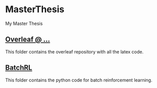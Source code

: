 # MasterThesis

My Master Thesis

## [Overleaf @ ...](https://github.com/chbauman/Master-ThesisOverLeaf)

This folder contains the overleaf repository
with all the latex code.

## [BatchRL](BatchRL)

This folder contains the python code
for batch reinforcement learning.
